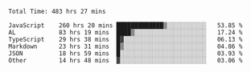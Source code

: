 
<!--START_SECTION:waka-->

```text
Total Time: 483 hrs 27 mins

JavaScript    260 hrs 20 mins █████████████▒░░░░░░░░░░░   53.85 %
AL            83 hrs 19 mins  ████▒░░░░░░░░░░░░░░░░░░░░   17.24 %
TypeScript    29 hrs 38 mins  █▓░░░░░░░░░░░░░░░░░░░░░░░   06.13 %
Markdown      23 hrs 31 mins  █▒░░░░░░░░░░░░░░░░░░░░░░░   04.86 %
JSON          18 hrs 59 mins  █░░░░░░░░░░░░░░░░░░░░░░░░   03.93 %
Other         14 hrs 48 mins  ▓░░░░░░░░░░░░░░░░░░░░░░░░   03.06 %
```

<!--END_SECTION:waka-->











